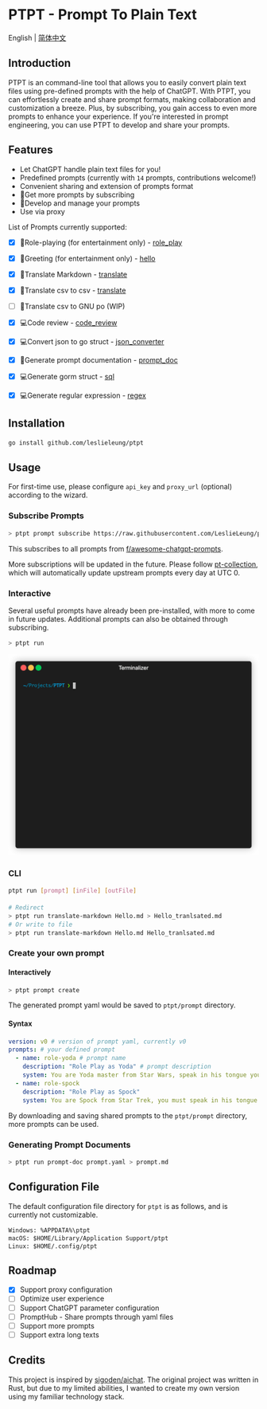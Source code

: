 # PTPT - Prompt To Plain Text

English | [简体中文](README_zh.md)

## Introduction

PTPT is an command-line tool that allows you to easily convert plain text files using pre-defined prompts with the help of ChatGPT. 
With PTPT, you can effortlessly create and share prompt formats, making collaboration and customization a breeze. 
Plus, by subscribing, you gain access to even more prompts to enhance your experience.
If you're interested in prompt engineering, you can use PTPT to develop and share your prompts.

## Features

- Let ChatGPT handle plain text files for you!
- Predefined prompts (currently with `14` prompts, contributions welcome!)
- Convenient sharing and extension of prompts format
- 🌟Get more prompts by subscribing
- 🌟Develop and manage your prompts
- Use via proxy

List of Prompts currently supported:

- [x] 🧸Role-playing (for entertainment only) - [role_play](docs/prompts/role_play.md)
- [x] 🧸Greeting (for entertainment only) - [hello](docs/prompts/hello.md)
- [x] 📝Translate Markdown - [translate](docs/prompts/translate.md)
- [x] 📝Translate csv to csv - [translate](docs/prompts/translate.md)
- [ ] 📝Translate csv to GNU po (WIP)
- [x] 💻Code review - [code_review](docs/prompts/code_review.md)
- [x] 💻Convert json to go struct - [json_converter](docs/prompts/json_converter.md)
- [x] 📝Generate prompt documentation - [prompt_doc](docs/prompts/prompt_doc.md)
- [x] 💻Generate gorm struct - [sql](docs/prompts/sql.md)
- [x] 💻Generate regular expression - [regex](docs/prompts/regex.md)


## Installation

```bash
go install github.com/leslieleung/ptpt
```

## Usage

For first-time use, please configure `api_key` and `proxy_url` (optional) according to the wizard.

### Subscribe Prompts

```bash
> ptpt prompt subscribe https://raw.githubusercontent.com/LeslieLeung/pt-collection/main/awesome-chatgpt-prompts/awesome-chatgpt-prompts.yaml
```

This subscribes to all prompts from [f/awesome-chatgpt-prompts](https://github.com/f/awesome-chatgpt-prompts).

More subscriptions will be updated in the future. Please follow [pt-collection](https://github.com/LeslieLeung/pt-collection), which will automatically update upstream prompts every day at UTC 0.

### Interactive

Several useful prompts have already been pre-installed, with more to come in future updates. Additional prompts can also be obtained through subscribing.

```bash
> ptpt run
```

![](docs/screenshots/interactive.gif)

### CLI

```bash
ptpt run [prompt] [inFile] [outFile]

# Redirect
> ptpt run translate-markdown Hello.md > Hello_tranlsated.md
# Or write to file
> ptpt run translate-markdown Hello.md Hello_tranlsated.md
```

### Create your own prompt

#### Interactively
```bash
> ptpt prompt create
```

The generated prompt yaml would be saved to `ptpt/prompt` directory.

#### Syntax

```yaml
version: v0 # version of prompt yaml, currently v0
prompts: # your defined prompt
  - name: role-yoda # prompt name
    description: "Role Play as Yoda" # prompt description
    system: You are Yoda master from Star Wars, speak in his tongue you must. # system 指令
  - name: role-spock
    description: "Role Play as Spock"
    system: You are Spock from Star Trek, you must speak in his tongue.
```

By downloading and saving shared prompts to the `ptpt/prompt` directory, more prompts can be used.

### Generating Prompt Documents

```bash
> ptpt run prompt-doc prompt.yaml > prompt.md
```

## Configuration File

The default configuration file directory for `ptpt` is as follows, and is currently not customizable.

```
Windows: %APPDATA%\ptpt
macOS: $HOME/Library/Application Support/ptpt
Linux: $HOME/.config/ptpt
```

## Roadmap
- [x] Support proxy configuration
- [ ] Optimize user experience
- [ ] Support ChatGPT parameter configuration
- [ ] PromptHub - Share prompts through yaml files
- [ ] Support more prompts
- [ ] Support extra long texts

## Credits
This project is inspired by [sigoden/aichat](https://github.com/sigoden/aichat). The original project was written in Rust, but due to my limited abilities, I wanted to create my own version using my familiar technology stack.